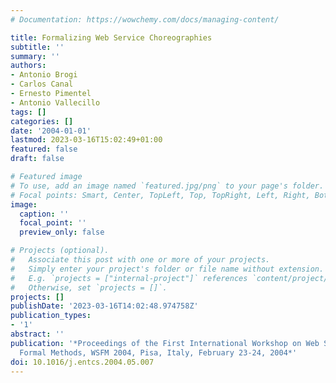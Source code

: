 ```yaml
---
# Documentation: https://wowchemy.com/docs/managing-content/

title: Formalizing Web Service Choreographies
subtitle: ''
summary: ''
authors:
- Antonio Brogi
- Carlos Canal
- Ernesto Pimentel
- Antonio Vallecillo
tags: []
categories: []
date: '2004-01-01'
lastmod: 2023-03-16T15:02:49+01:00
featured: false
draft: false

# Featured image
# To use, add an image named `featured.jpg/png` to your page's folder.
# Focal points: Smart, Center, TopLeft, Top, TopRight, Left, Right, BottomLeft, Bottom, BottomRight.
image:
  caption: ''
  focal_point: ''
  preview_only: false

# Projects (optional).
#   Associate this post with one or more of your projects.
#   Simply enter your project's folder or file name without extension.
#   E.g. `projects = ["internal-project"]` references `content/project/deep-learning/index.md`.
#   Otherwise, set `projects = []`.
projects: []
publishDate: '2023-03-16T14:02:48.974758Z'
publication_types:
- '1'
abstract: ''
publication: '*Proceedings of the First International Workshop on Web Services and
  Formal Methods, WSFM 2004, Pisa, Italy, February 23-24, 2004*'
doi: 10.1016/j.entcs.2004.05.007
---
```

